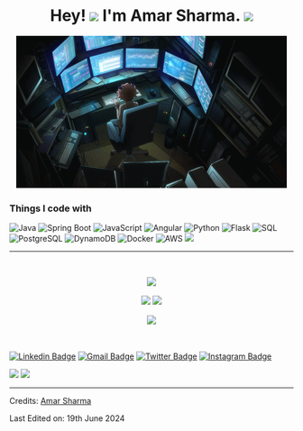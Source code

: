 <h1 align="center"> Hey! <img src="https://media.giphy.com/media/hvRJCLFzcasrR4ia7z/giphy.gif" width="25px"> I'm Amar Sharma. <img src="https://emojis.slackmojis.com/emojis/images/1531849430/4246/blob-sunglasses.gif?1531849430" width="30"/></h1>

<p align="center">
   <img src="https://github.com/amarsharma441/amarsharma441/blob/main/EgUx.gif" />
</p>

<h3>Things I code with</h3>

<p>
   <!--https://simpleicons.org/-->
  <img alt="Java" src="https://img.shields.io/badge/-Java-13aa52?style=flat-square&logo=java&logoColor=white" />
  <img alt="Spring Boot" src="https://img.shields.io/badge/-Spring%20Boot-6DB33F?style=flat-square&logo=spring-boot&logoColor=white" />
  <img alt="JavaScript" src="https://img.shields.io/badge/-JavaScript-F7DF1E?style=flat-square&logo=javascript&logoColor=black" />
  <img alt="Angular" src="https://img.shields.io/badge/-Angular-DD0031?style=flat-square&logo=angular&logoColor=white" />
  <img alt="Python" src="https://img.shields.io/badge/-Python-13aa52?style=flat-square&logo=python&logoColor=white" />
  <img alt="Flask" src="https://img.shields.io/badge/-Flask-45b8d8?style=flat-square&logo=flask&logoColor=white" />
  <img alt="SQL" src="https://img.shields.io/badge/-SQL-4479A1?style=flat-square&logo=postgresql&logoColor=white" />
  <img alt="PostgreSQL" src="https://img.shields.io/badge/-PostgreSQL-336791?style=flat-square&logo=postgresql&logoColor=white" />
  <img alt="DynamoDB" src="https://img.shields.io/badge/-DynamoDB-4053D6?style=flat-square&logo=amazondynamodb&logoColor=white" />
  <img alt="Docker" src="https://img.shields.io/badge/-Docker-2496ED?style=flat-square&logo=docker&logoColor=white" />
  <img alt="AWS" src="https://img.shields.io/badge/-AWS-232F3E?style=flat-square&logo=amazonaws&logoColor=white" />
  <img src="https://img.shields.io/badge/-Git-F44D27?style=flat-square&logo=Git&logoColor=white"/>
</p>

-----

<br/>
<p align="center">
  <img height="137px" src="https://github-readme-streak-stats.herokuapp.com/?user=amarsharma441&hide_border=true&theme=nightowl" />
</p>

<p align="center">
  <img height="137px" src="https://pri-repo-stats.vercel.app/api/?username=amarsharma441&hide_title=true&hide_border=true&show_icons=true&include_all_commits=true&count_private=true&line_height=21&theme=nightowl" />
  <img height="137px" src="https://pri-repo-stats.vercel.app/api/top-langs/?username=amarsharma441&hide=css&hide_title=true&hide_border=true&layout=compact&langs_count=10&theme=nightowl" />
</p>

<div align = "center">
  <img align="center" src= "https://github-profile-trophy.vercel.app/?username=amarsharma441&theme=dracula&rank=S,AAA,AA,B,C,A&margin-w=10" />
</div>

<br/>
<br/>

[![Linkedin Badge](https://img.shields.io/badge/LinkedIn-blue?style=flat&logo=linkedin&labelColor=blue&link=https://www.linkedin.com/in/amarsharma441/)](https://www.linkedin.com/in/amarsharma441/)
[![Gmail Badge](https://img.shields.io/badge/Gmail-red?style=flat-square&logo=Gmail&logoColor=white&link=mailto:manumanoj0010@gmail.com)](mailto:amarsharma441@gmail.com) 
[![Twitter Badge](https://img.shields.io/badge/-Twitter-1ca0f1?style=flat&labelColor=1ca0f1&logo=twitter&logoColor=white&link=https://twitter.com/Amar_Sharma441)](https://twitter.com/Amar_Sharma441) 
[![Instagram Badge](https://img.shields.io/badge/-Instagram-E4405F?style=flat&logo=instagram&logoColor=white&link=https://instagram.com/amar_5harma/)](https://instagram.com/amar_5harma)
<!--[![Website Badge](https://img.shields.io/badge/-Website-47CCCC?style=flat&logo=Google-Chrome&logoColor=white&link=https://manumanoj.me)](https://manumanoj.me)-->
<!--[![Facebook Badge](https://img.shields.io/badge/-Facebook-1877f2?style=flat&logo=facebook&logoColor=white&link=https://facebook.com/amarsharma441)](https://facebook.com/amarsharma441)-->

<p align="left">
<img src="https://komarev.com/ghpvc/?username=amarsharma441&style=plastic&label=Views"><img>
<img src="https://badges.pufler.dev/visits/amarsharma441/amarsharma441?color=black&logo=github" />
</p>

-----
Credits: [Amar Sharma](https://www.linkedin.com/in/amarsharma441/)

Last Edited on: 19th June 2024
